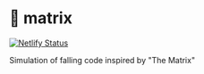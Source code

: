 # 💊 matrix

[![Netlify Status](https://api.netlify.com/api/v1/badges/a9ad4625-f606-4a3f-bfa6-33c4026cd570/deploy-status)](https://app.netlify.com/sites/james2mid-matrix/deploys)

Simulation of falling code inspired by "The Matrix"
